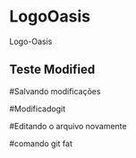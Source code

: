 # LogoOasis
Logo-Oasis
## Teste Modified

#Salvando  modificações

#Modificadogit

#Editando o arquivo novamente

#comando git fat
